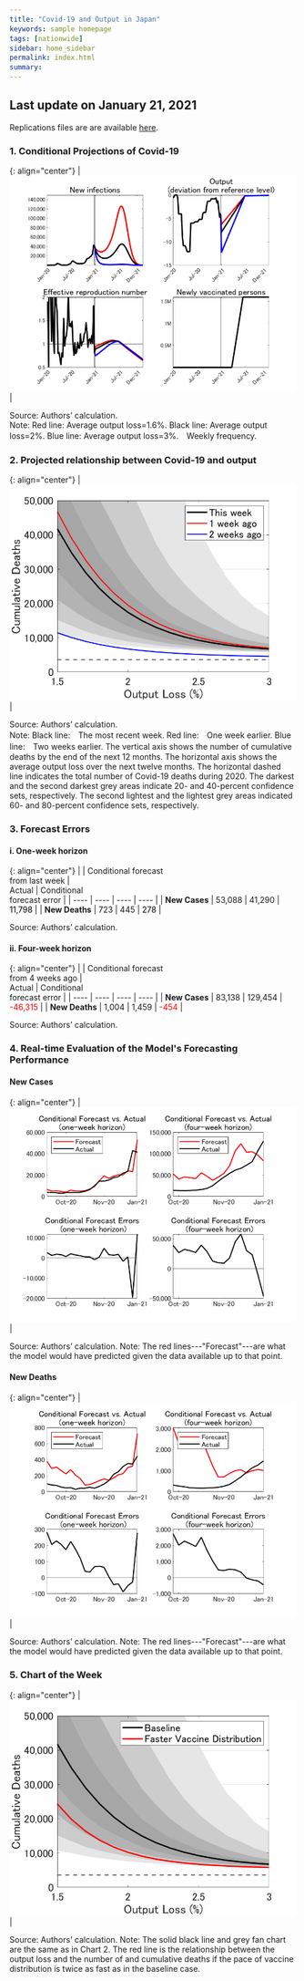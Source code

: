 ```yaml
---
title: "Covid-19 and Output in Japan"
keywords: sample homepage
tags: [nationwide]
sidebar: home_sidebar
permalink: index.html
summary:
---
```


## Last update on January 21, 2021

Replications files are are available [here](https://github.com/Covid19OutputJapan/Covid19OutputJapan.github.io/tree/main/_archives/).

### 1. Conditional Projections of Covid-19

{: align="center"}
|![Projection](./images/20210120/VariablesProjection.png)|

Source: Authors’ calculation.<br>
Note: Red line: Average output loss=1.6%. Black line: Average output loss=2%. Blue line: Average output loss=3%.　Weekly frequency.

### 2. Projected relationship between Covid-19 and output

{: align="center"}
|![TradeoffUB](./images/20210120/BaselineTradeoffUBp.png)|

Source: Authors’ calculation.<br>
Note: Black line:　The most recent week. Red line:　One week earlier. Blue line:　Two weeks earlier. The vertical axis shows the number of cumulative deaths by the end of the next 12 months. The horizontal axis shows the average output loss over the next twelve months. The horizontal dashed line indicates the total number of Covid-19 deaths during 2020. The darkest and the second darkest grey areas indicate 20- and 40-percent confidence sets, respectively. The second lightest and the lightest grey areas indicated 60- and 80-percent confidence sets, respectively. 

### 3. Forecast Errors

#### i. One-week horizon

{: align="center"}
|    | Conditional forecast<br> from last week | <br>Actual | Conditional<br>forecast error |
| ---- | ---- | ---- | ---- |
| **New Cases** | 53,088   |  41,290  | <span style="color: black; ">11,798</span> |
| **New Deaths** |   723  | 445  | <span style="color: black; ">278</span> |

Source: Authors’ calculation.

#### ii. Four-week horizon

{: align="center"}
|    | Conditional forecast<br> from 4 weeks ago | <br>Actual | Conditional<br>forecast error |
| ---- | ---- | ---- | ---- |
| **New Cases** |  83,138  |  129,454  | <span style="color: red; ">-46,315</span> |
| **New Deaths** |   1,004  |    1,459 | <span style="color: red; ">-454</span> |

Source: Authors’ calculation.

### 4. Real-time Evaluation of the Model's Forecasting Performance

#### New Cases

{: align="center"}
|![ForecastErrorsN](./images/20210120/ForecastErrorsN.png)|

Source: Authors’ calculation.
Note: The red lines---"Forecast"---are what the model would have predicted given the data available up to that point.

#### New Deaths

{: align="center"}
|![ForecastErrorsD](./images/20210120/ForecastErrorsD.png)|

Source: Authors’ calculation.
Note: The red lines---"Forecast"---are what the model would have predicted given the data available up to that point.

### 5. Chart of the Week

{: align="center"}
|![TradeoffUB](./images/20210120/ChartOfTheWeek.png)|

Source: Authors’ calculation.
Note: The solid black line and grey fan chart are the same as in Chart 2. The red line is the relationship between the output loss and the number of and cumulative deaths if the pace of vaccine distribution is twice as fast as in the baseline case.
